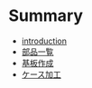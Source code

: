 # Summary

* [introduction](README.md)
* [部品一覧](chapter1.md)
* [基板作成](chapter2.md)
* [ケース加工](chapter3.md)


